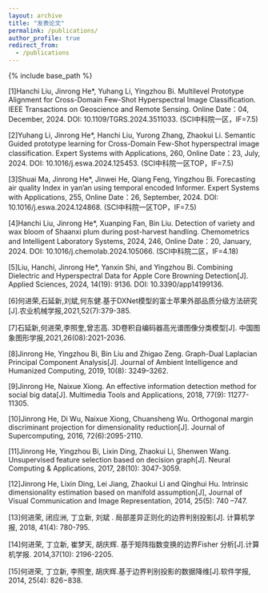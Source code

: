 ```yaml
---
layout: archive
title: "发表论文"
permalink: /publications/
author_profile: true
redirect_from:
  - /publications
---
```


{% include base_path %}

[1]Hanchi Liu, Jinrong He*, Yuhang Li, Yingzhou Bi. Multilevel Prototype Alignment for Cross-Domain Few-Shot Hyperspectral Image Classification. IEEE Transactions on Geoscience and Remote Sensing. Online Date：04, December, 2024. DOI: 10.1109/TGRS.2024.3511033. (SCI中科院一区，IF=7.5)

[2]Yuhang Li, Jinrong He*, Hanchi Liu, Yurong Zhang, Zhaokui Li. Semantic Guided prototype learning for Cross-Domain Few-Shot hyperspectral image classification. Expert Systems with Applications, 260, Online Date：23, July, 2024. DOI: 10.1016/j.eswa.2024.125453. (SCI中科院一区TOP，IF=7.5)

[3]Shuai Ma, Jinrong He*, Jinwei He, Qiang Feng, Yingzhou Bi. Forecasting air quality Index in yan’an using temporal encoded Informer. Expert Systems with Applications, 255, Online Date：26, September, 2024. DOI: 10.1016/j.eswa.2024.124868.  (SCI中科院一区TOP，IF=7.5) 

[4]Hanchi Liu, Jinrong He*, Xuanping Fan, Bin Liu. Detection of variety and wax bloom of Shaanxi plum during post-harvest handling. Chemometrics and Intelligent Laboratory Systems, 2024, 246, Online Date：20, January, 2024. DOI: 10.1016/j.chemolab.2024.105066. (SCI中科院二区，IF=4.18)

[5]Liu, Hanchi, Jinrong He*, Yanxin Shi, and Yingzhou Bi. Combining Dielectric and Hyperspectral Data for Apple Core Browning Detection[J]. Applied Sciences, 2024, 14(19): 9136. DOI: 10.3390/app14199136.

[6]何进荣,石延新,刘斌,何东健.基于DXNet模型的富士苹果外部品质分级方法研究[J].农业机械学报,2021,52(7):379-385. 

[7]石延新,何进荣,李照奎,曾志高. 3D卷积自编码器高光谱图像分类模型[J]. 中国图象图形学报,2021,26(08):2021-2036. 

[8]Jinrong He, Yingzhou Bi, Bin Liu and Zhigao Zeng. Graph-Dual Laplacian Principal Component Analysis[J]. Journal of Ambient Intelligence and Humanized Computing, 2019, 10(8): 3249–3262. 

[9]Jinrong He, Naixue Xiong. An effective information detection method for social big data[J]. Multimedia Tools and Applications, 2018, 77(9): 11277-11305. 

[10]Jinrong He, Di Wu, Naixue Xiong, Chuansheng Wu. Orthogonal margin discriminant projection for dimensionality reduction[J]. Journal of Supercomputing, 2016, 72(6):2095-2110. 

[11]Jinrong He, Yingzhou Bi, Lixin Ding, Zhaokui Li, Shenwen Wang. Unsupervised feature selection based on decision graph[J]. Neural Computing & Applications, 2017, 28(10): 3047-3059. 

[12]Jinrong He, Lixin Ding, Lei Jiang, Zhaokui Li and Qinghui Hu. Intrinsic dimensionality estimation based on manifold assumption[J], Journal of Visual Communication and Image Representation, 2014, 25(5): 740 –747. 

[13]何进荣, 闭应洲, 丁立新, 刘斌 . 局部差异正则化的边界判别投影[J]. 计算机学报, 2018, 41(4): 780-795. 

[14]何进荣, 丁立新, 崔梦天, 胡庆辉. 基于矩阵指数变换的边界Fisher 分析[J].计算机学报. 2014,37(10): 2196-2205.

[15]何进荣, 丁立新, 李照奎, 胡庆辉.基于边界判别投影的数据降维[J].软件学报, 2014, 25(4): 826−838. 


